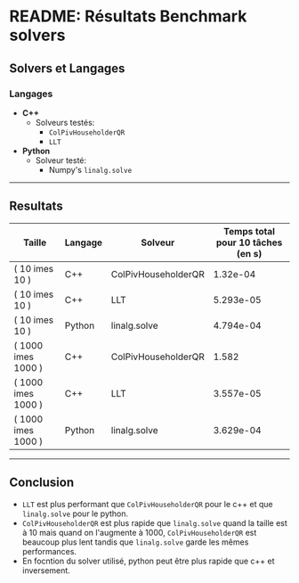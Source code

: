 # README: Résultats Benchmark solvers

## Solvers et Langages

### Langages
- **C++**
  - Solveurs testés:
    - `ColPivHouseholderQR`
    - `LLT`
- **Python**
  - Solveur testé:
    - Numpy's `linalg.solve`

---

## Resultats

| Taille | Langage | Solveur                  |  Temps total pour 10 tâches (en s) |
|-------------|----------|-------------------------|------------------|
| \( 10 	imes 10 \) | C++      | ColPivHouseholderQR      | 1.32e-04       |
| \( 10 	imes 10 \) | C++      | LLT                     | 5.293e-05       |
| \( 10 	imes 10 \) | Python   | linalg.solve            | 4.794e-04       |
| \( 1000 	imes 1000 \) | C++      | ColPivHouseholderQR      | 1.582          |
| \( 1000 	imes 1000 \) | C++      | LLT                     | 3.557e-05          |
| \( 1000 	imes 1000 \) | Python   | linalg.solve            | 3.629e-04          |

---

## Conclusion
- `LLT` est plus performant que `ColPivHouseholderQR` pour le c++ et que `linalg.solve` pour le python.
- `ColPivHouseholderQR` est plus rapide que `linalg.solve` quand la taille est à 10 mais quand on l'augmente à 1000, `ColPivHouseholderQR` est beaucoup plus lent tandis que `linalg.solve` garde les mêmes performances.
- En focntion du solver utilisé, python peut être plus rapide que c++ et inversement.
